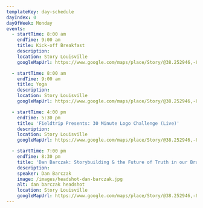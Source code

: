 ```yaml
---
templateKey: day-schedule
dayIndex: 0
dayOfWeek: Monday
events:
  - startTime: 8:00 am
    endTime: 9:00 am
    title: Kick-off Breakfast
    description:
    location: Story Louisville
    googleMapUrl: https://www.google.com/maps/place/Story/@38.252946,-85.737678,15z/data=!4m5!3m4!1s0x0:0xdd26101c52f460b8!8m2!3d38.252946!4d-85.737678

  - startTime: 8:00 am
    endTime: 9:00 am
    title: Yoga
    description:
    location: Story Louisville
    googleMapUrl: https://www.google.com/maps/place/Story/@38.252946,-85.737678,15z/data=!4m5!3m4!1s0x0:0xdd26101c52f460b8!8m2!3d38.252946!4d-85.737678

  - startTime: 4:00 pm
    endTime: 5:30 pm
    title: 'Fieldtrip Presents: 30 Minute Logo Challenge (Live)'
    description:
    location: Story Louisville
    googleMapUrl: https://www.google.com/maps/place/Story/@38.252946,-85.737678,15z/data=!4m5!3m4!1s0x0:0xdd26101c52f460b8!8m2!3d38.252946!4d-85.737678

  - startTime: 7:00 pm
    endTime: 8:30 pm
    title: 'Dan Barczak: Storybuilding & the Future of Truth in our Branded World'
    description:
    speaker: Dan Barczak
    image: /images/headshot-dan-barczak.jpg
    alt: dan barczak headshot
    location: Story Louisville
    googleMapUrl: https://www.google.com/maps/place/Story/@38.252946,-85.737678,15z/data=!4m5!3m4!1s0x0:0xdd26101c52f460b8!8m2!3d38.252946!4d-85.737678
---
```

